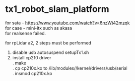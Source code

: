# tx1_robot_slam_platform  
for sata - https://www.youtube.com/watch?v=6nzWt42mzqk  
for case - mini-itx such as akasa  
for realsense failed.  

for rpLidar a2, 2 steps must be performed  
1. disable usb autosuspend setupTx1.sh  
2. install cp210 driver  
. make  
. cp cp210x.ko to /lib/modules/<kernel-version>/kernel/drivers/usb/serial  
. insmod cp210x.ko  



